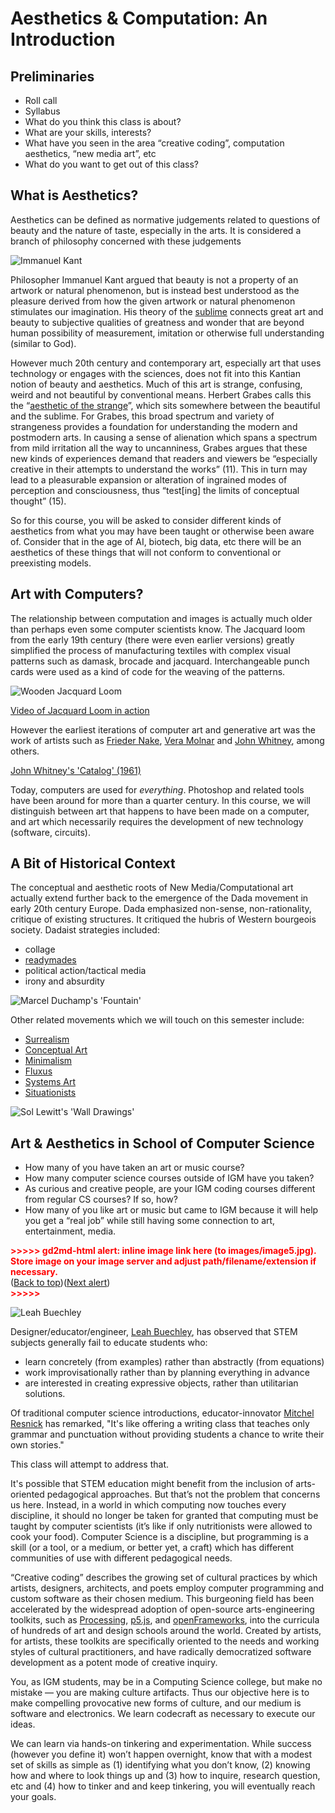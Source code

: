 
# Aesthetics & Computation: An Introduction


## Preliminaries


* Roll call
* Syllabus
* What do you think this class is about?
* What are your skills, interests?
* What have you seen in the area “creative coding”, computation aesthetics, “new media art”, etc
* What do you want to get out of this class?


## What is Aesthetics?

Aesthetics can be defined as normative judgements related to questions of beauty and the nature of taste, especially in the arts. It is considered a branch of philosophy concerned with these judgements


![Immanuel Kant](img/Kant_cropped.jpg "Immanuel Kant")


Philosopher Immanuel Kant argued that beauty is not a property of an artwork or natural phenomenon, but is instead best understood as the pleasure derived from how the given artwork or natural phenomenon stimulates our imagination. His theory of the [sublime](https://en.wikipedia.org/wiki/Sublime_(philosophy)) connects great art and beauty to subjective qualities of greatness and wonder that are beyond human possibility of measurement, imitation or otherwise full understanding (similar to God).

However much 20th century and contemporary art, especially art that uses technology or engages with the sciences, does not fit into this Kantian notion of beauty and aesthetics. Much of this art is strange, confusing, weird and not beautiful by conventional means. Herbert Grabes calls this the “[aesthetic of the strange](https://books.google.com/books?id=Afp5DwAAQBAJ&source=gbs_navlinks_s)”, which sits somewhere between the beautiful and the sublime. For Grabes, this broad spectrum and variety of strangeness provides a foundation for understanding the modern and postmodern arts. In causing a sense of alienation which spans a spectrum from mild irritation all the way to uncanniness, Grabes argues that these new kinds of experiences demand that readers and viewers be “especially creative in their attempts to understand the works” (11). This in turn may lead to a pleasurable expansion or alteration of ingrained modes of perception and consciousness, thus “test[ing] the limits of conceptual thought” (15).

So for this course, you will be asked to consider different kinds of aesthetics from what you may have been taught or otherwise been aware of. Consider that in the age of AI, biotech, big data, etc there will be an aesthetics of these things that will not conform to conventional or preexisting models.


## Art with Computers?

The relationship between computation and images is actually much older than perhaps even some computer scientists know. The Jacquard loom from the early 19th century (there were even earlier versions) greatly simplified the process of manufacturing textiles with complex visual patterns such as damask, brocade and jacquard. Interchangeable punch cards were used as a kind of code for the weaving of the patterns.


![Wooden Jacquard Loom](img/Wooden_Jacquard_loom_MOSI-11_5544.JPG "Jacquard Loom")

[Video of Jacquard Loom in action](https://www.youtube.com/watch?v=MQzpLLhN0fY)


However the earliest iterations of computer art and generative art was the work of artists such as [Frieder Nake](https://en.wikipedia.org/wiki/Frieder_Nake), [Vera Molnar](https://en.wikipedia.org/wiki/Vera_Moln%C3%A1r) and [John Whitney](https://en.wikipedia.org/wiki/John_Whitney_(animator)), among others.

[John Whitney's 'Catalog' (1961)](https://youtu.be/TbV7loKp69s)


Today, computers are used for _everything_. Photoshop and related tools have been around for more than a quarter century. In this course, we will distinguish between art that happens to have been made on a computer, and art which necessarily requires the development of new technology (software, circuits).


## A Bit of Historical Context

The conceptual and aesthetic roots of New Media/Computational art actually extend further back to the emergence of the Dada movement in early 20th century Europe. Dada emphasized non-sense, non-rationality, critique of existing structures. It critiqued the hubris of Western bourgeois society. Dadaist strategies included:


* collage
* [readymades](https://en.wikipedia.org/wiki/Readymades_of_Marcel_Duchamp)
* political action/tactical media
* irony and absurdity



![Marcel Duchamp's 'Fountain'](img/Duchamp_Fountain.jpg "Marcel Duchamp's 'Fountain'")


Other related movements which we will touch on this semester include:


* [Surrealism](https://en.wikipedia.org/wiki/Surrealism)
* [Conceptual Art](https://en.wikipedia.org/wiki/Conceptual_art)
* [Minimalism](https://en.wikipedia.org/wiki/Minimalism)
* [Fluxus](https://en.wikipedia.org/wiki/Fluxus)
* [Systems Art](https://en.wikipedia.org/wiki/Systems_art)
* [Situationists](https://en.wikipedia.org/wiki/Situationist_International)


![Sol Lewitt's 'Wall Drawings'](img/Sol_Lewitt-WallDrawings.jpg "Sol Lewitt's 'Wall Drawings'")



## Art & Aesthetics in School of Computer Science


* How many of you have taken an art or music course?
* How many computer science courses outside of IGM have you taken?
* As curious and creative people, are your IGM coding courses different from regular CS courses? If so, how?
* How many of you like art or music but came to IGM because it will help you get a “real job” while still having some connection to art, entertainment, media.



<p id="gdcalert5" ><span style="color: red; font-weight: bold">>>>>>  gd2md-html alert: inline image link here (to images/image5.jpg). Store image on your image server and adjust path/filename/extension if necessary. </span><br>(<a href="#">Back to top</a>)(<a href="#gdcalert6">Next alert</a>)<br><span style="color: red; font-weight: bold">>>>>> </span></p>


![Leah Buechley](img/leah_buechley.jpg "Leah Buechley")


Designer/educator/engineer, [Leah Buechley](https://leahbuechley.com/), has observed that STEM subjects generally fail to educate students who:

* learn concretely (from examples) rather than abstractly (from equations)
* work improvisationally rather than by planning everything in advance
* are interested in creating expressive objects, rather than utilitarian solutions.

Of traditional computer science introductions, educator-innovator [Mitchel Resnick](https://www.media.mit.edu/~mres/) has remarked, "It's like offering a writing class that teaches only grammar and punctuation without providing students a chance to write their own stories."

This class will attempt to address that.

It's possible that STEM education might benefit from the inclusion of arts-oriented pedagogical approaches. But that’s not the problem that concerns us here. Instead, in a world in which computing now touches every discipline, it should no longer be taken for granted that computing must be taught by computer scientists (it’s like if only nutritionists were allowed to cook your food). Computer Science is a discipline, but programming is a skill (or a tool, or a medium, or better yet, a craft) which has different communities of use with different pedagogical needs.

“Creative coding” describes the growing set of cultural practices by which artists, designers, architects, and poets employ computer programming and custom software as their chosen medium. This burgeoning field has been accelerated by the widespread adoption of open-source arts-engineering toolkits, such as [Processing](https://processing.org/), [p5.js](https://p5js.org/), and [openFrameworks](https://openframeworks.cc/), into the curricula of hundreds of art and design schools around the world. Created by artists, for artists, these toolkits are specifically oriented to the needs and working styles of cultural practitioners, and have radically democratized software development as a potent mode of creative inquiry.

You, as IGM students, may be in a Computing Science college, but make no mistake — you are making culture artifacts. Thus our objective here is to make compelling provocative new forms of culture, and our medium is software and electronics. We learn codecraft as necessary to execute our ideas.

We can learn via hands-on tinkering and experimentation. While success (however you define it) won’t happen overnight, know that with a modest set of skills as simple as (1) identifying what you don’t know, (2) knowing how and where to look things up and (3) how to inquire, research question, etc and (4) how to tinker and and keep tinkering, you will eventually reach your goals.